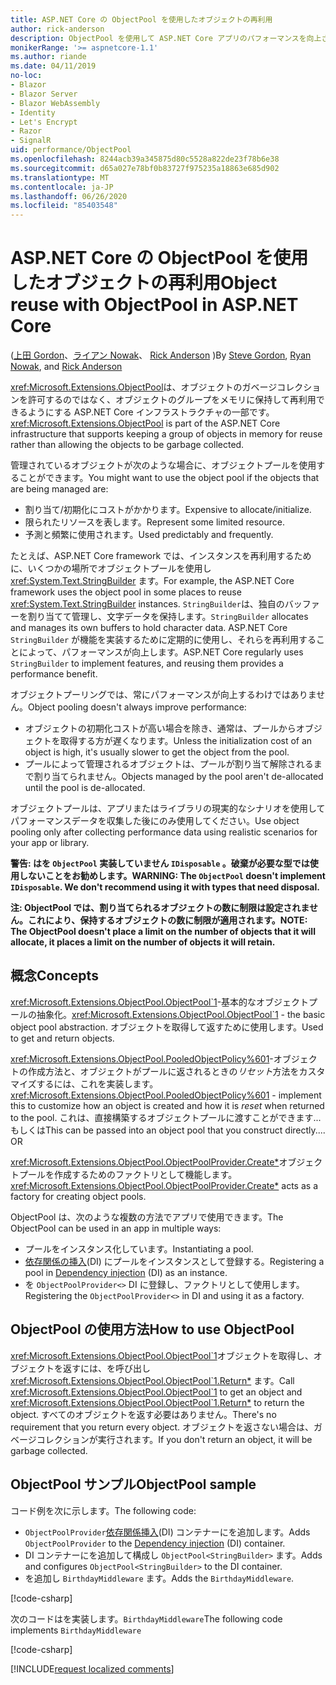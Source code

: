 ```yaml
---
title: ASP.NET Core の ObjectPool を使用したオブジェクトの再利用
author: rick-anderson
description: ObjectPool を使用して ASP.NET Core アプリのパフォーマンスを向上させるためのヒントです。
monikerRange: '>= aspnetcore-1.1'
ms.author: riande
ms.date: 04/11/2019
no-loc:
- Blazor
- Blazor Server
- Blazor WebAssembly
- Identity
- Let's Encrypt
- Razor
- SignalR
uid: performance/ObjectPool
ms.openlocfilehash: 8244acb39a345875d80c5528a822de23f78b6e38
ms.sourcegitcommit: d65a027e78bf0b83727f975235a18863e685d902
ms.translationtype: MT
ms.contentlocale: ja-JP
ms.lasthandoff: 06/26/2020
ms.locfileid: "85403548"
---
```

# <a name="object-reuse-with-objectpool-in-aspnet-core"></a><span data-ttu-id="a662d-103">ASP.NET Core の ObjectPool を使用したオブジェクトの再利用</span><span class="sxs-lookup"><span data-stu-id="a662d-103">Object reuse with ObjectPool in ASP.NET Core</span></span>

<span data-ttu-id="a662d-104">([上田 Gordon](https://twitter.com/stevejgordon)、[ライアン Nowak](https://github.com/rynowak)、 [Rick Anderson](https://twitter.com/RickAndMSFT) )</span><span class="sxs-lookup"><span data-stu-id="a662d-104">By [Steve Gordon](https://twitter.com/stevejgordon), [Ryan Nowak](https://github.com/rynowak), and [Rick Anderson](https://twitter.com/RickAndMSFT)</span></span>

<span data-ttu-id="a662d-105"><xref:Microsoft.Extensions.ObjectPool>は、オブジェクトのガベージコレクションを許可するのではなく、オブジェクトのグループをメモリに保持して再利用できるようにする ASP.NET Core インフラストラクチャの一部です。</span><span class="sxs-lookup"><span data-stu-id="a662d-105"><xref:Microsoft.Extensions.ObjectPool> is part of the ASP.NET Core infrastructure that supports keeping a group of objects in memory for reuse rather than allowing the objects to be garbage collected.</span></span>

<span data-ttu-id="a662d-106">管理されているオブジェクトが次のような場合に、オブジェクトプールを使用することができます。</span><span class="sxs-lookup"><span data-stu-id="a662d-106">You might want to use the object pool if the objects that are being managed are:</span></span>

- <span data-ttu-id="a662d-107">割り当て/初期化にコストがかかります。</span><span class="sxs-lookup"><span data-stu-id="a662d-107">Expensive to allocate/initialize.</span></span>
- <span data-ttu-id="a662d-108">限られたリソースを表します。</span><span class="sxs-lookup"><span data-stu-id="a662d-108">Represent some limited resource.</span></span>
- <span data-ttu-id="a662d-109">予測と頻繁に使用されます。</span><span class="sxs-lookup"><span data-stu-id="a662d-109">Used predictably and frequently.</span></span>

<span data-ttu-id="a662d-110">たとえば、ASP.NET Core framework では、インスタンスを再利用するために、いくつかの場所でオブジェクトプールを使用し <xref:System.Text.StringBuilder> ます。</span><span class="sxs-lookup"><span data-stu-id="a662d-110">For example, the ASP.NET Core framework uses the object pool in some places to reuse <xref:System.Text.StringBuilder> instances.</span></span> <span data-ttu-id="a662d-111">`StringBuilder`は、独自のバッファーを割り当てて管理し、文字データを保持します。</span><span class="sxs-lookup"><span data-stu-id="a662d-111">`StringBuilder` allocates and manages its own buffers to hold character data.</span></span> <span data-ttu-id="a662d-112">ASP.NET Core `StringBuilder` が機能を実装するために定期的に使用し、それらを再利用することによって、パフォーマンスが向上します。</span><span class="sxs-lookup"><span data-stu-id="a662d-112">ASP.NET Core regularly uses `StringBuilder` to implement features, and reusing them provides a performance benefit.</span></span>

<span data-ttu-id="a662d-113">オブジェクトプーリングでは、常にパフォーマンスが向上するわけではありません。</span><span class="sxs-lookup"><span data-stu-id="a662d-113">Object pooling doesn't always improve performance:</span></span>

- <span data-ttu-id="a662d-114">オブジェクトの初期化コストが高い場合を除き、通常は、プールからオブジェクトを取得する方が遅くなります。</span><span class="sxs-lookup"><span data-stu-id="a662d-114">Unless the initialization cost of an object is high, it's usually slower to get the object from the pool.</span></span>
- <span data-ttu-id="a662d-115">プールによって管理されるオブジェクトは、プールが割り当て解除されるまで割り当てられません。</span><span class="sxs-lookup"><span data-stu-id="a662d-115">Objects managed by the pool aren't de-allocated until the pool is de-allocated.</span></span>

<span data-ttu-id="a662d-116">オブジェクトプールは、アプリまたはライブラリの現実的なシナリオを使用してパフォーマンスデータを収集した後にのみ使用してください。</span><span class="sxs-lookup"><span data-stu-id="a662d-116">Use object pooling only after collecting performance data using realistic scenarios for your app or library.</span></span>

<span data-ttu-id="a662d-117">**警告: はを `ObjectPool` 実装していません `IDisposable` 。破棄が必要な型では使用しないことをお勧めします。**</span><span class="sxs-lookup"><span data-stu-id="a662d-117">**WARNING: The `ObjectPool` doesn't implement `IDisposable`. We don't recommend using it with types that need disposal.**</span></span>

<span data-ttu-id="a662d-118">**注: ObjectPool では、割り当てられるオブジェクトの数に制限は設定されません。これにより、保持するオブジェクトの数に制限が適用されます。**</span><span class="sxs-lookup"><span data-stu-id="a662d-118">**NOTE: The ObjectPool doesn't place a limit on the number of objects that it will allocate, it places a limit on the number of objects it will retain.**</span></span>

## <a name="concepts"></a><span data-ttu-id="a662d-119">概念</span><span class="sxs-lookup"><span data-stu-id="a662d-119">Concepts</span></span>

<span data-ttu-id="a662d-120"><xref:Microsoft.Extensions.ObjectPool.ObjectPool`1>-基本的なオブジェクトプールの抽象化。</span><span class="sxs-lookup"><span data-stu-id="a662d-120"><xref:Microsoft.Extensions.ObjectPool.ObjectPool`1> - the basic object pool abstraction.</span></span> <span data-ttu-id="a662d-121">オブジェクトを取得して返すために使用します。</span><span class="sxs-lookup"><span data-stu-id="a662d-121">Used to get and return objects.</span></span>

<span data-ttu-id="a662d-122"><xref:Microsoft.Extensions.ObjectPool.PooledObjectPolicy%601>-オブジェクトの作成方法と、オブジェクトがプールに返されるときの*リセット*方法をカスタマイズするには、これを実装します。</span><span class="sxs-lookup"><span data-stu-id="a662d-122"><xref:Microsoft.Extensions.ObjectPool.PooledObjectPolicy%601> - implement this to customize how an object is created and how it is *reset* when returned to the pool.</span></span> <span data-ttu-id="a662d-123">これは、直接構築するオブジェクトプールに渡すことができます...もしくは</span><span class="sxs-lookup"><span data-stu-id="a662d-123">This can be passed into an object pool that you construct directly.... OR</span></span>

<span data-ttu-id="a662d-124"><xref:Microsoft.Extensions.ObjectPool.ObjectPoolProvider.Create*>オブジェクトプールを作成するためのファクトリとして機能します。</span><span class="sxs-lookup"><span data-stu-id="a662d-124"><xref:Microsoft.Extensions.ObjectPool.ObjectPoolProvider.Create*> acts as a factory for creating object pools.</span></span>
<!-- REview, there is no ObjectPoolProvider<T> -->

<span data-ttu-id="a662d-125">ObjectPool は、次のような複数の方法でアプリで使用できます。</span><span class="sxs-lookup"><span data-stu-id="a662d-125">The ObjectPool can be used in an app in multiple ways:</span></span>

* <span data-ttu-id="a662d-126">プールをインスタンス化しています。</span><span class="sxs-lookup"><span data-stu-id="a662d-126">Instantiating a pool.</span></span>
* <span data-ttu-id="a662d-127">[依存関係の挿入](xref:fundamentals/dependency-injection)(DI) にプールをインスタンスとして登録する。</span><span class="sxs-lookup"><span data-stu-id="a662d-127">Registering a pool in [Dependency injection](xref:fundamentals/dependency-injection) (DI) as an instance.</span></span>
* <span data-ttu-id="a662d-128">を `ObjectPoolProvider<>` DI に登録し、ファクトリとして使用します。</span><span class="sxs-lookup"><span data-stu-id="a662d-128">Registering the `ObjectPoolProvider<>` in DI and using it as a factory.</span></span>

## <a name="how-to-use-objectpool"></a><span data-ttu-id="a662d-129">ObjectPool の使用方法</span><span class="sxs-lookup"><span data-stu-id="a662d-129">How to use ObjectPool</span></span>

<span data-ttu-id="a662d-130"><xref:Microsoft.Extensions.ObjectPool.ObjectPool`1>オブジェクトを取得し、オブジェクトを返すには、を呼び出し <xref:Microsoft.Extensions.ObjectPool.ObjectPool`1.Return*> ます。</span><span class="sxs-lookup"><span data-stu-id="a662d-130">Call <xref:Microsoft.Extensions.ObjectPool.ObjectPool`1> to get an object and <xref:Microsoft.Extensions.ObjectPool.ObjectPool`1.Return*> to return the object.</span></span>  <span data-ttu-id="a662d-131">すべてのオブジェクトを返す必要はありません。</span><span class="sxs-lookup"><span data-stu-id="a662d-131">There's no requirement that you return every object.</span></span> <span data-ttu-id="a662d-132">オブジェクトを返さない場合は、ガベージコレクションが実行されます。</span><span class="sxs-lookup"><span data-stu-id="a662d-132">If you don't return an object, it will be garbage collected.</span></span>

## <a name="objectpool-sample"></a><span data-ttu-id="a662d-133">ObjectPool サンプル</span><span class="sxs-lookup"><span data-stu-id="a662d-133">ObjectPool sample</span></span>

<span data-ttu-id="a662d-134">コード例を次に示します。</span><span class="sxs-lookup"><span data-stu-id="a662d-134">The following code:</span></span>

* <span data-ttu-id="a662d-135">`ObjectPoolProvider`[依存関係挿入](xref:fundamentals/dependency-injection)(DI) コンテナーにを追加します。</span><span class="sxs-lookup"><span data-stu-id="a662d-135">Adds `ObjectPoolProvider` to the [Dependency injection](xref:fundamentals/dependency-injection) (DI) container.</span></span>
* <span data-ttu-id="a662d-136">DI コンテナーにを追加して構成し `ObjectPool<StringBuilder>` ます。</span><span class="sxs-lookup"><span data-stu-id="a662d-136">Adds and configures `ObjectPool<StringBuilder>` to the DI container.</span></span>
* <span data-ttu-id="a662d-137">を追加し `BirthdayMiddleware` ます。</span><span class="sxs-lookup"><span data-stu-id="a662d-137">Adds the `BirthdayMiddleware`.</span></span>

[!code-csharp[](ObjectPool/ObjectPoolSample/Startup.cs?name=snippet)]

<span data-ttu-id="a662d-138">次のコードはを実装します。`BirthdayMiddleware`</span><span class="sxs-lookup"><span data-stu-id="a662d-138">The following code implements `BirthdayMiddleware`</span></span>

[!code-csharp[](ObjectPool/ObjectPoolSample/BirthdayMiddleware.cs?name=snippet)]

[!INCLUDE[request localized comments](~/includes/code-comments-loc.md)]
